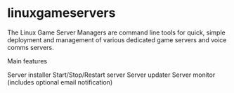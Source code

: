 linuxgameservers
================
The Linux Game Server Managers are command line tools for quick, simple deployment and management of various dedicated game servers and voice comms servers.

Main features

Server installer 
Start/Stop/Restart server
Server updater
Server monitor (includes optional email notification)
